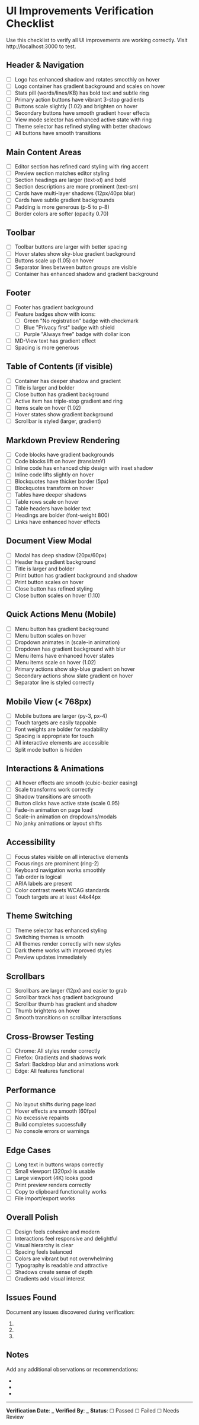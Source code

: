 # UI Improvements Verification Checklist

Use this checklist to verify all UI improvements are working correctly. Visit http://localhost:3000 to test.

## Header & Navigation

- [ ] Logo has enhanced shadow and rotates smoothly on hover
- [ ] Logo container has gradient background and scales on hover
- [ ] Stats pill (words/lines/KB) has bold text and subtle ring
- [ ] Primary action buttons have vibrant 3-stop gradients
- [ ] Buttons scale slightly (1.02) and brighten on hover
- [ ] Secondary buttons have smooth gradient hover effects
- [ ] View mode selector has enhanced active state with ring
- [ ] Theme selector has refined styling with better shadows
- [ ] All buttons have smooth transitions

## Main Content Areas

- [ ] Editor section has refined card styling with ring accent
- [ ] Preview section matches editor styling
- [ ] Section headings are larger (text-xl) and bold
- [ ] Section descriptions are more prominent (text-sm)
- [ ] Cards have multi-layer shadows (12px/40px blur)
- [ ] Cards have subtle gradient backgrounds
- [ ] Padding is more generous (p-5 to p-8)
- [ ] Border colors are softer (opacity 0.70)

## Toolbar

- [ ] Toolbar buttons are larger with better spacing
- [ ] Hover states show sky-blue gradient background
- [ ] Buttons scale up (1.05) on hover
- [ ] Separator lines between button groups are visible
- [ ] Container has enhanced shadow and gradient background

## Footer

- [ ] Footer has gradient background
- [ ] Feature badges show with icons:
  - [ ] Green "No registration" badge with checkmark
  - [ ] Blue "Privacy first" badge with shield
  - [ ] Purple "Always free" badge with dollar icon
- [ ] MD-View text has gradient effect
- [ ] Spacing is more generous

## Table of Contents (if visible)

- [ ] Container has deeper shadow and gradient
- [ ] Title is larger and bolder
- [ ] Close button has gradient background
- [ ] Active item has triple-stop gradient and ring
- [ ] Items scale on hover (1.02)
- [ ] Hover states show gradient background
- [ ] Scrollbar is styled (larger, gradient)

## Markdown Preview Rendering

- [ ] Code blocks have gradient backgrounds
- [ ] Code blocks lift on hover (translateY)
- [ ] Inline code has enhanced chip design with inset shadow
- [ ] Inline code lifts slightly on hover
- [ ] Blockquotes have thicker border (5px)
- [ ] Blockquotes transform on hover
- [ ] Tables have deeper shadows
- [ ] Table rows scale on hover
- [ ] Table headers have bolder text
- [ ] Headings are bolder (font-weight 800)
- [ ] Links have enhanced hover effects

## Document View Modal

- [ ] Modal has deep shadow (20px/60px)
- [ ] Header has gradient background
- [ ] Title is larger and bolder
- [ ] Print button has gradient background and shadow
- [ ] Print button scales on hover
- [ ] Close button has refined styling
- [ ] Close button scales on hover (1.10)

## Quick Actions Menu (Mobile)

- [ ] Menu button has gradient background
- [ ] Menu button scales on hover
- [ ] Dropdown animates in (scale-in animation)
- [ ] Dropdown has gradient background with blur
- [ ] Menu items have enhanced hover states
- [ ] Menu items scale on hover (1.02)
- [ ] Primary actions show sky-blue gradient on hover
- [ ] Secondary actions show slate gradient on hover
- [ ] Separator line is styled correctly

## Mobile View (< 768px)

- [ ] Mobile buttons are larger (py-3, px-4)
- [ ] Touch targets are easily tappable
- [ ] Font weights are bolder for readability
- [ ] Spacing is appropriate for touch
- [ ] All interactive elements are accessible
- [ ] Split mode button is hidden

## Interactions & Animations

- [ ] All hover effects are smooth (cubic-bezier easing)
- [ ] Scale transforms work correctly
- [ ] Shadow transitions are smooth
- [ ] Button clicks have active state (scale 0.95)
- [ ] Fade-in animation on page load
- [ ] Scale-in animation on dropdowns/modals
- [ ] No janky animations or layout shifts

## Accessibility

- [ ] Focus states visible on all interactive elements
- [ ] Focus rings are prominent (ring-2)
- [ ] Keyboard navigation works smoothly
- [ ] Tab order is logical
- [ ] ARIA labels are present
- [ ] Color contrast meets WCAG standards
- [ ] Touch targets are at least 44x44px

## Theme Switching

- [ ] Theme selector has enhanced styling
- [ ] Switching themes is smooth
- [ ] All themes render correctly with new styles
- [ ] Dark theme works with improved styles
- [ ] Preview updates immediately

## Scrollbars

- [ ] Scrollbars are larger (12px) and easier to grab
- [ ] Scrollbar track has gradient background
- [ ] Scrollbar thumb has gradient and shadow
- [ ] Thumb brightens on hover
- [ ] Smooth transitions on scrollbar interactions

## Cross-Browser Testing

- [ ] Chrome: All styles render correctly
- [ ] Firefox: Gradients and shadows work
- [ ] Safari: Backdrop blur and animations work
- [ ] Edge: All features functional

## Performance

- [ ] No layout shifts during page load
- [ ] Hover effects are smooth (60fps)
- [ ] No excessive repaints
- [ ] Build completes successfully
- [ ] No console errors or warnings

## Edge Cases

- [ ] Long text in buttons wraps correctly
- [ ] Small viewport (320px) is usable
- [ ] Large viewport (4K) looks good
- [ ] Print preview renders correctly
- [ ] Copy to clipboard functionality works
- [ ] File import/export works

## Overall Polish

- [ ] Design feels cohesive and modern
- [ ] Interactions feel responsive and delightful
- [ ] Visual hierarchy is clear
- [ ] Spacing feels balanced
- [ ] Colors are vibrant but not overwhelming
- [ ] Typography is readable and attractive
- [ ] Shadows create sense of depth
- [ ] Gradients add visual interest

## Issues Found

Document any issues discovered during verification:

1.
2.
3.

## Notes

Add any additional observations or recommendations:

-
-
-

---

**Verification Date**: ******\_******
**Verified By**: ******\_******
**Status**: ☐ Passed ☐ Failed ☐ Needs Review
